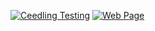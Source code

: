 
[![Ceedling Testing](https://github.com/vladimirmarco/vladimirmarco.github.io/actions/workflows/ceedling-test.yaml/badge.svg)](https://github.com/vladimirmarco/vladimirmarco.github.io/actions/workflows/ceedling-test.yaml)
[![Web Page](https://github.com/vladimirmarco/vladimirmarco.github.io/actions/workflows/webpage.yml/badge.svg)](https://github.com/vladimirmarco/vladimirmarco.github.io/actions/workflows/webpage.yml)
